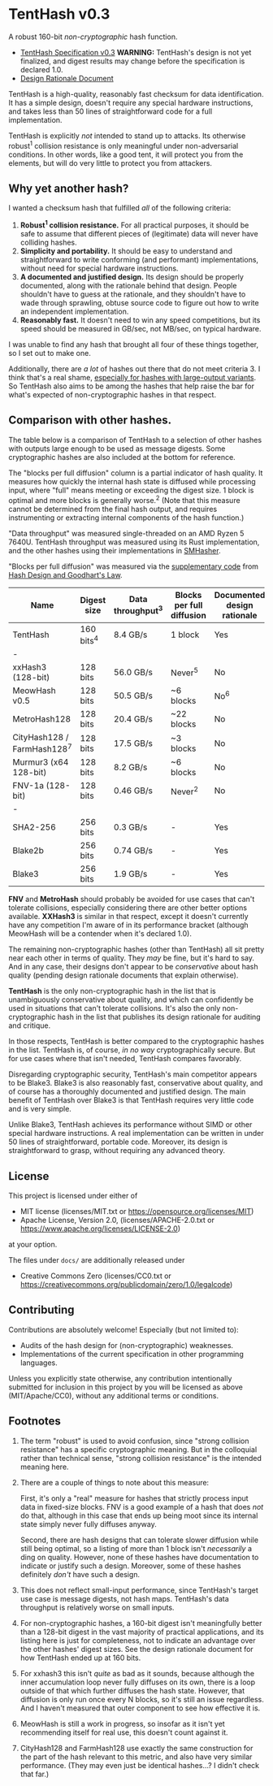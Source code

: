 # TentHash v0.3

A robust 160-bit *non-cryptographic* hash function.

- [TentHash Specification v0.3](docs/specification.md) **WARNING:** TentHash's design is not yet finalized, and digest results may change before the specification is declared 1.0.
- [Design Rationale Document](docs/design_rationale.md)

TentHash is a high-quality, reasonably fast checksum for data identification.  It has a simple design, doesn't require any special hardware instructions, and takes less than 50 lines of straightforward code for a full implementation.

TentHash is explicitly *not* intended to stand up to attacks.  Its otherwise robust<sup>1</sup> collision resistance is only meaningful under non-adversarial conditions.  In other words, like a good tent, it will protect you from the elements, but will do very little to protect you from attackers.


## Why yet another hash?

I wanted a checksum hash that fulfilled *all* of the following criteria:

1. **Robust<sup>1</sup> collision resistance.**  For all practical purposes, it should be safe to assume that different pieces of (legitimate) data will never have colliding hashes.
2. **Simplicity and portability.**  It should be easy to understand and straightforward to write conforming (and performant) implementations, without need for special hardware instructions.
3. **A documented and justified design.**  Its design should be properly documented, along with the rationale behind that design.  People shouldn't have to guess at the rationale, and they shouldn't have to wade through sprawling, obtuse source code to figure out how to write an independent implementation.
4. **Reasonably fast.**  It doesn't need to win any speed competitions, but its speed should be measured in GB/sec, not MB/sec, on typical hardware.

I was unable to find any hash that brought all four of these things together, so I set out to make one.

Additionally, there are *a lot* of hashes out there that do not meet criteria 3.  I think that's a real shame, [especially for hashes with large-output variants](https://blog.cessen.com/post/2024_07_10_hash_design_and_goodharts_law).  So TentHash also aims to be among the hashes that help raise the bar for what's expected of non-cryptographic hashes in that respect.


## Comparison with other hashes.

The table below is a comparison of TentHash to a selection of other hashes with outputs large enough to be used as message digests.  Some cryptographic hashes are also included at the bottom for reference.

The "blocks per full diffusion" column is a partial indicator of hash quality.  It measures how quickly the internal hash state is diffused while processing input, where "full" means meeting or exceeding the digest size.  1 block is optimal and more blocks is generally worse.<sup>2</sup>  (Note that this measure cannot be determined from the final hash output, and requires instrumenting or extracting internal components of the hash function.)

"Data throughput" was measured single-threaded on an AMD Ryzen 5 7640U.  TentHash throughput was measured using its Rust implementation, and the other hashes using their implementations in [SMHasher](https://github.com/rurban/smhasher).

"Blocks per full diffusion" was measured via the [supplementary code](https://github.com/cessen/goodhart_hash_supplemental) from [Hash Design and Goodhart's Law](https://blog.cessen.com/post/2024_07_10_hash_design_and_goodharts_law).

| Name                                  | Digest size          | Data throughput<sup>3</sup> | Blocks per full diffusion | Documented design rationale |
|---------------------------------------|----------------------|-----------------------------|---------------------------|-----------------------------|
| TentHash                              | 160 bits<sup>4</sup> | 8.4 GB/s                    | 1 block                   | Yes                         |
| -                                     |                      |                             |                           |                             |
| xxHash3 (128-bit)                     | 128 bits             | 56.0 GB/s                   | Never<sup>5</sup>         | No                          |
| MeowHash v0.5                         | 128 bits             | 50.5 GB/s                   | ~6 blocks                 | No<sup>6</sup>              |
| MetroHash128                          | 128 bits             | 20.4 GB/s                   | ~22 blocks                | No                          |
| CityHash128 / FarmHash128<sup>7</sup> | 128 bits             | 17.5 GB/s                   | ~3 blocks                 | No                          |
| Murmur3 (x64 128-bit)                 | 128 bits             | 8.2 GB/s                    | ~6 blocks                 | No                          |
| FNV-1a (128-bit)                      | 128 bits             | 0.46 GB/s                   | Never<sup>2</sup>         | No                          |
| -                                     |                      |                             |                           |                             |
| SHA2-256                              | 256 bits             | 0.3 GB/s                    | -                         | Yes                         |
| Blake2b                               | 256 bits             | 0.74 GB/s                   | -                         | Yes                         |
| Blake3                                | 256 bits             | 1.9 GB/s                    | -                         | Yes                         |



**FNV** and **MetroHash** should probably be avoided for use cases that can't tolerate collisions, especially considering there are other better options available.  **XXHash3** is similar in that respect, except it doesn't currently have any competition I'm aware of in its performance bracket (although MeowHash will be a contender when it's declared 1.0).

The remaining non-cryptographic hashes (other than TentHash) all sit pretty near each other in terms of quality.  They *may* be fine, but it's hard to say.  And in any case, their designs don't appear to be *conservative* about hash quality (pending design rationale documents that explain otherwise).

**TentHash** is the only non-cryptographic hash in the list that is unambiguously conservative about quality, and which can confidently be used in situations that can't tolerate collisions.  It's also the only non-cryptographic hash in the list that publishes its design rationale for auditing and critique.

In those respects, TentHash is better compared to the cryptographic hashes in the list.  TentHash is, of course, *in no way* cryptographically secure.  But for use cases where that isn't needed, TentHash compares favorably.

Disregarding cryptographic security, TentHash's main competitor appears to be Blake3.  Blake3 is also reasonably fast, conservative about quality, and of course has a thoroughly documented and justified design.  The main benefit of TentHash over Blake3 is that TentHash requires very little code and is very simple.

Unlike Blake3, TentHash achieves its performance without SIMD or other special hardware instructions.  A real implementation can be written in under 50 lines of straightforward, portable code.  Moreover, its design is straightforward to grasp, without requiring any advanced theory.


## License

This project is licensed under either of

* MIT license (licenses/MIT.txt or https://opensource.org/licenses/MIT)
* Apache License, Version 2.0, (licenses/APACHE-2.0.txt or https://www.apache.org/licenses/LICENSE-2.0)

at your option.

The files under `docs/` are additionally released under

* Creative Commons Zero (licenses/CC0.txt or https://creativecommons.org/publicdomain/zero/1.0/legalcode)


## Contributing

Contributions are absolutely welcome!  Especially (but not limited to):

* Audits of the hash design for (non-cryptographic) weaknesses.
* Implementations of the current specification in other programming languages.

Unless you explicitly state otherwise, any contribution intentionally submitted for inclusion in this project by you will be licensed as above (MIT/Apache/CC0), without any additional terms or conditions.


## Footnotes

1. The term "robust" is used to avoid confusion, since "strong collision resistance" has a specific cryptographic meaning.  But in the colloquial rather than technical sense, "strong collision resistance" is the intended meaning here.

2. There are a couple of things to note about this measure:

   First, it's only a "real" measure for hashes that strictly process input data in fixed-size blocks.  FNV is a good example of a hash that does *not* do that, although in this case that ends up being moot since its internal state simply never fully diffuses anyway.

   Second, there are hash designs that can tolerate slower diffusion while still being optimal, so a listing of more than 1 block isn't *necessarily* a ding on quality.  However, none of these hashes have documentation to indicate or justify such a design.  Moreover, some of these hashes definitely *don't* have such a design.

3. This does not reflect small-input performance, since TentHash's target use case is message digests, not hash maps.  TentHash's data throughput is relatively worse on small inputs.

4. For non-cryptographic hashes, a 160-bit digest isn't meaningfully better than a 128-bit digest in the vast majority of practical applications, and its listing here is just for completeness, not to indicate an advantage over the other hashes' digest sizes.  See the design rationale document for how TentHash ended up at 160 bits.

5. For xxhash3 this isn't *quite* as bad as it sounds, because although the inner accumulation loop never fully diffuses on its own, there is a loop outside of that which further diffuses the hash state.  However, that diffusion is only run once every N blocks, so it's still an issue regardless.  And I haven't measured that outer component to see how effective it is.

6. MeowHash is still a work in progress, so insofar as it isn't yet recommending itself for real use, this doesn't count against it.

7. CityHash128 and FarmHash128 use exactly the same construction for the part of the hash relevant to this metric, and also have very similar performance.  (They may even just be identical hashes...?  I didn't check that far.)
